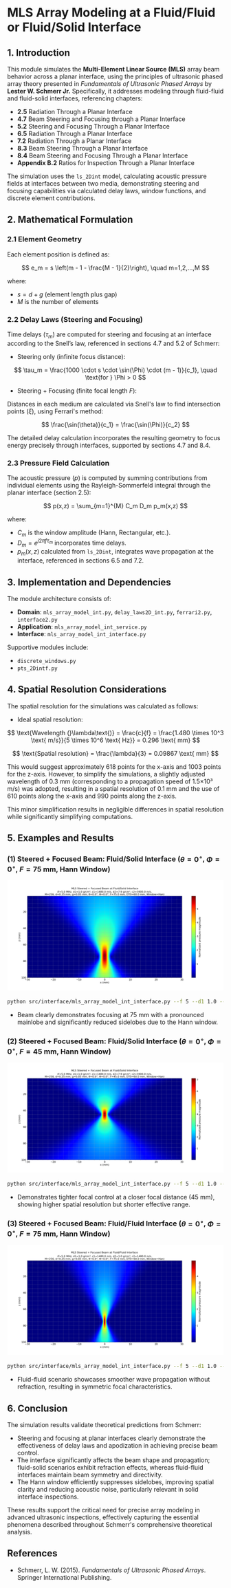 # **MLS Array Modeling at a Fluid/Fluid or Fluid/Solid Interface**

## 1. Introduction

This module simulates the **Multi-Element Linear Source (MLS)** array beam behavior across a planar interface, using the principles of ultrasonic phased array theory presented in *Fundamentals of Ultrasonic Phased Arrays* by **Lester W. Schmerr Jr.** Specifically, it addresses modeling through fluid-fluid and fluid-solid interfaces, referencing chapters:

- **2.5** Radiation Through a Planar Interface
- **4.7** Beam Steering and Focusing through a Planar Interface
- **5.2** Steering and Focusing Through a Planar Interface
- **6.5** Radiation Through a Planar Interface
- **7.2** Radiation Through a Planar Interface
- **8.3** Beam Steering Through a Planar Interface
- **8.4** Beam Steering and Focusing Through a Planar Interface
- **Appendix B.2** Ratios for Inspection Through a Planar Interface

The simulation uses the `ls_2Dint` model, calculating acoustic pressure fields at interfaces between two media, demonstrating steering and focusing capabilities via calculated delay laws, window functions, and discrete element contributions.

## 2. Mathematical Formulation

### 2.1 Element Geometry

Each element position is defined as:

$$
e_m = s \left(m - 1 - \frac{M - 1}{2}\right), \quad m=1,2,...,M
$$

where:

- $s = d + g$ (element length plus gap)
- $M$ is the number of elements

### 2.2 Delay Laws (Steering and Focusing)

Time delays ($\tau_m$) are computed for steering and focusing at an interface according to the Snell’s law, referenced in sections 4.7 and 5.2 of Schmerr:

- Steering only (infinite focus distance):

$$
\tau_m = \frac{1000 \cdot s \cdot \sin(\Phi) \cdot (m - 1)}{c_1}, \quad \text{for } \Phi > 0
$$

- Steering + Focusing (finite focal length $F$):

Distances in each medium are calculated via Snell's law to find intersection points ($\xi$), using Ferrari's method:

$$
\frac{\sin(\theta)}{c_1} = \frac{\sin(\Phi)}{c_2}
$$

The detailed delay calculation incorporates the resulting geometry to focus energy precisely through interfaces, supported by sections 4.7 and 8.4.

### 2.3 Pressure Field Calculation

The acoustic pressure ($p$) is computed by summing contributions from individual elements using the Rayleigh-Sommerfeld integral through the planar interface (section 2.5):

$$
p(x,z) = \sum_{m=1}^{M} C_m D_m p_m(x,z)
$$

where:

- $C_m$ is the window amplitude (Hann, Rectangular, etc.).
- $D_m = e^{j2\pi f \tau_m}$ incorporates time delays.
- $p_m(x,z)$ calculated from `ls_2Dint`, integrates wave propagation at the interface, referenced in sections 6.5 and 7.2.

## 3. Implementation and Dependencies

The module architecture consists of:

- **Domain**: `mls_array_model_int.py`, `delay_laws2D_int.py`, `ferrari2.py`, `interface2.py`
- **Application**: `mls_array_model_int_service.py`
- **Interface**: `mls_array_model_int_interface.py`

Supportive modules include:

- `discrete_windows.py`
- `pts_2Dintf.py`

## 4. Spatial Resolution Considerations

The spatial resolution for the simulations was calculated as follows:

- Ideal spatial resolution:

$$
\text{Wavelength (}\lambda\text{)} = \frac{c}{f} = \frac{1.480 \times 10^3 \text{ m/s}}{5 \times 10^6 \text{ Hz}} = 0.296 \text{ mm}
$$

$$
\text{Spatial resolution} = \frac{\lambda}{3} = 0.09867 \text{ mm}
$$

This would suggest approximately 618 points for the x-axis and 1003 points for the z-axis. However, to simplify the simulations, a slightly adjusted wavelength of 0.3 mm (corresponding to a propagation speed of 1.5×10³ m/s) was adopted, resulting in a spatial resolution of 0.1 mm and the use of 610 points along the x-axis and 990 points along the z-axis.

This minor simplification results in negligible differences in spatial resolution while significantly simplifying computations.

## 5. Examples and Results

### (1) Steered + Focused Beam: Fluid/Solid Interface ($\theta=0^\circ$, $\Phi=0^\circ$, $F=75$ mm, Hann Window)

![Figure 1](../../examples/figures/MLS_steered_beam_fluid_solid_d11_c11480_d27-9_c25900_theta0_phi0_DF75_5_DT060_M256_f5_wtypehan.png)


```bash
python src/interface/mls_array_model_int_interface.py --f 5 --d1 1.0 --c1 1480 --d2 7.9 --c2 5900 --M 256 --d 0.25 --g 0.05 --angt 0 --ang20 0 --DF 75.0 --DT0 60.0 --wtype Han --plot y --x="-30,30,610" --z="1,100,990"
```

- Beam clearly demonstrates focusing at 75 mm with a pronounced mainlobe and significantly reduced sidelobes due to the Hann window.

### (2) Steered + Focused Beam: Fluid/Solid Interface ($\theta=0^\circ$, $\Phi=0^\circ$, $F=45$ mm, Hann Window)

![Figure 2](../../examples/figures/MLS_steered_beam_fluid_solid_d11_c11480_d27-9_c25900_theta0_phi0_DF45_5_DT060_M256_f5_wtypehan.png)

```bash
python src/interface/mls_array_model_int_interface.py --f 5 --d1 1.0 --c1 1480 --d2 7.9 --c2 5900 --M 256 --d 0.25 --g 0.05 --angt 0 --ang20 0 --DF 45.0 --DT0 60.0 --wtype Han --plot y --x="-30,30,610" --z="1,100,990"
```

- Demonstrates tighter focal control at a closer focal distance (45 mm), showing higher spatial resolution but shorter effective range.

### (3) Steered + Focused Beam: Fluid/Fluid Interface ($\theta=0^\circ$, $\Phi=0^\circ$, $F=75$ mm, Hann Window)

![Figure 3](../../examples/figures/MLS_steered_beam_fluid_fluid_d11_c11480_d21_c21480_theta0_phi0_DF75_5_DT060_M256_f5_wtypehan.png)

```bash
python src/interface/mls_array_model_int_interface.py --f 5 --d1 1.0 --c1 1480 --d2 1.0 --c2 1480 --M 256 --d 0.25 --g 0.05 --angt 0 --ang20 0 --DF 75.0 --DT0 60.0 --wtype Han --plot y --x="-30,30,610" --z="1,100,990"
```

- Fluid-fluid scenario showcases smoother wave propagation without refraction, resulting in symmetric focal characteristics.

## 6. Conclusion

The simulation results validate theoretical predictions from Schmerr:

- Steering and focusing at planar interfaces clearly demonstrate the effectiveness of delay laws and apodization in achieving precise beam control.
- The interface significantly affects the beam shape and propagation; fluid-solid scenarios exhibit refraction effects, whereas fluid-fluid interfaces maintain beam symmetry and directivity.
- The Hann window efficiently suppresses sidelobes, improving spatial clarity and reducing acoustic noise, particularly relevant in solid interface inspections.

These results support the critical need for precise array modeling in advanced ultrasonic inspections, effectively capturing the essential phenomena described throughout Schmerr's comprehensive theoretical analysis.

## References

- Schmerr, L. W. (2015). *Fundamentals of Ultrasonic Phased Arrays*. Springer International Publishing.
